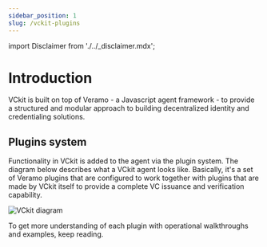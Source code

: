 ```yaml
---
sidebar_position: 1
slug: /vckit-plugins
---
```


import Disclaimer from './../\_disclaimer.mdx';

# Introduction

<Disclaimer />

VCkit is built on top of Veramo - a Javascript agent framework - to provide a structured and modular approach to building decentralized identity and credentialing solutions.
## Plugins system

Functionality in VCkit is added to the agent via the plugin system. The diagram below describes what a VCkit agent looks like. Basically, it's a set of Veramo plugins that are configured to work together with plugins that are made by VCkit itself to provide a complete VC issuance and verification capability.

![VCkit diagram](/img/vckit-diagram.svg)

To get more understanding of each plugin with operational walkthroughs and examples, keep reading.